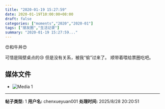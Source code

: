 ```yaml
---
title: "2020-01-19 15:27:59"
date: 2020-01-19T10:00:00+08:00
draft: false
categories: ["moments","2020","2020-01"]
tags: ["朋友圈","生活记录"]
summary: "2020-01-19 15:27:59..."
---
```


😍和牛丼😍

可惜是隔壁桌点的😢
但是没有关系，被我“偷”过来了。
顺带着喂给票圈吃吧。

## 媒体文件

- ![Media 1](/Moments/photos/2020-01-19/202001191527590.jpg)

---

**帖子类型:** 1
**用户名:** chenxueyuan001
**处理时间:** 2025/8/28 20:20:51